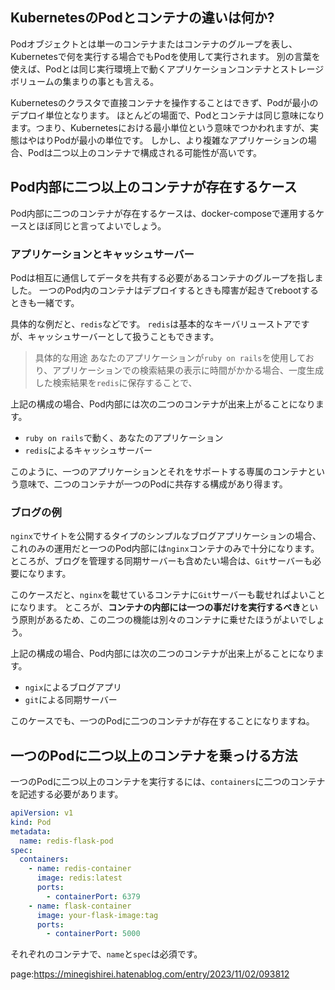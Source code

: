 



## KubernetesのPodとコンテナの違いは何か?

Podオブジェクトとは単一のコンテナまたはコンテナのグループを表し、Kubernetesで何を実行する場合でもPodを使用して実行されます。
別の言葉を使えば、Podとは同じ実行環境上で動くアプリケーションコンテナとストレージボリュームの集まりの事とも言える。

Kubernetesのクラスタで直接コンテナを操作することはできず、Podが最小のデプロイ単位となります。
ほとんどの場面で、Podとコンテナは同じ意味になります。つまり、Kubernetesにおける最小単位という意味でつかわれますが、実態はやはりPodが最小の単位です。
しかし、より複雑なアプリケーションの場合、Podは二つ以上のコンテナで構成される可能性が高いです。


## Pod内部に二つ以上のコンテナが存在するケース

Pod内部に二つのコンテナが存在するケースは、docker-composeで運用するケースとほぼ同じと言ってよいでしょう。


### アプリケーションとキャッシュサーバー

Podは相互に通信してデータを共有する必要があるコンテナのグループを指しました。
一つのPod内のコンテナはデプロイするときも障害が起きてrebootするときも一緒です。

具体的な例だと、`redis`などです。
`redis`は基本的なキーバリューストアですが、キャッシュサーバーとして扱うこともできます。

> 具体的な用途 あなたのアプリケーションが`ruby on rails`を使用しており、アプリケーションでの検索結果の表示に時間がかかる場合、一度生成した検索結果を`redis`に保存することで、

上記の構成の場合、Pod内部には次の二つのコンテナが出来上がることになります。

- `ruby on rails`で動く、あなたのアプリケーション
- `redis`によるキャッシュサーバー

このように、一つのアプリケーションとそれをサポートする専属のコンテナという意味で、二つのコンテナが一つのPodに共存する構成があり得ます。



### ブログの例

`nginx`でサイトを公開するタイプのシンプルなブログアプリケーションの場合、これのみの運用だと一つのPod内部には`nginx`コンテナのみで十分になります。
ところが、ブログを管理する同期サーバーも含めたい場合は、`Git`サーバーも必要になります。

このケースだと、`nginx`を載せているコンテナに`Git`サーバーも載せればよいことになります。
ところが、**コンテナの内部には一つの事だけを実行するべき**という原則があるため、この二つの機能は別々のコンテナに乗せたほうがよいでしょう。

上記の構成の場合、Pod内部には次の二つのコンテナが出来上がることになります。

- `ngix`によるブログアプリ
- `git`による同期サーバー

このケースでも、一つのPodに二つのコンテナが存在することになりますね。



## 一つのPodに二つ以上のコンテナを乗っける方法

一つのPodに二つ以上のコンテナを実行するには、`containers`に二つのコンテナを記述する必要があります。


```yml
apiVersion: v1
kind: Pod
metadata:
  name: redis-flask-pod
spec:
  containers:
    - name: redis-container
      image: redis:latest
      ports:
        - containerPort: 6379
    - name: flask-container
      image: your-flask-image:tag
      ports:
        - containerPort: 5000
```

それぞれのコンテナで、`name`と`spec`は必須です。










page:https://minegishirei.hatenablog.com/entry/2023/11/02/093812

